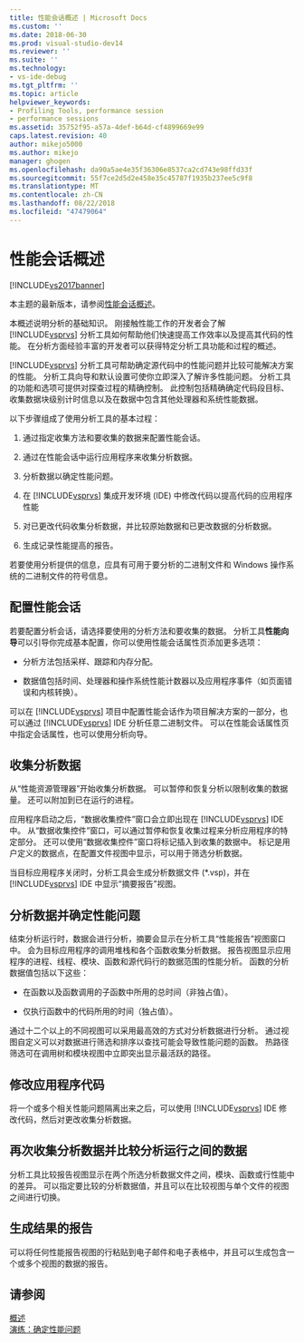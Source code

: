 ```yaml
---
title: 性能会话概述 | Microsoft Docs
ms.custom: ''
ms.date: 2018-06-30
ms.prod: visual-studio-dev14
ms.reviewer: ''
ms.suite: ''
ms.technology:
- vs-ide-debug
ms.tgt_pltfrm: ''
ms.topic: article
helpviewer_keywords:
- Profiling Tools, performance session
- performance sessions
ms.assetid: 35752f95-a57a-4def-b64d-cf4899669e99
caps.latest.revision: 40
author: mikejo5000
ms.author: mikejo
manager: ghogen
ms.openlocfilehash: da90a5ae4e35f36306e8537ca2cd743e98ffd33f
ms.sourcegitcommit: 55f7ce2d5d2e458e35c45787f1935b237ee5c9f8
ms.translationtype: MT
ms.contentlocale: zh-CN
ms.lasthandoff: 08/22/2018
ms.locfileid: "47479064"
---
```

# <a name="performance-session-overview"></a>性能会话概述
[!INCLUDE[vs2017banner](../includes/vs2017banner.md)]

本主题的最新版本，请参阅[性能会话概述](https://docs.microsoft.com/visualstudio/profiling/performance-session-overview)。  
  
本概述说明分析的基础知识。 刚接触性能工作的开发者会了解 [!INCLUDE[vsprvs](../includes/vsprvs-md.md)] 分析工具如何帮助他们快速提高工作效率以及提高其代码的性能。 在分析方面经验丰富的开发者可以获得特定分析工具功能和过程的概述。  
  
 [!INCLUDE[vsprvs](../includes/vsprvs-md.md)] 分析工具可帮助确定源代码中的性能问题并比较可能解决方案的性能。 分析工具向导和默认设置可使你立即深入了解许多性能问题。 分析工具的功能和选项可提供对探查过程的精确控制。 此控制包括精确确定代码段目标、收集数据块级别计时信息以及在数据中包含其他处理器和系统性能数据。  
  
 以下步骤组成了使用分析工具的基本过程：  
  
1.  通过指定收集方法和要收集的数据来配置性能会话。  
  
2.  通过在性能会话中运行应用程序来收集分析数据。  
  
3.  分析数据以确定性能问题。  
  
4.  在 [!INCLUDE[vsprvs](../includes/vsprvs-md.md)] 集成开发环境 (IDE) 中修改代码以提高代码的应用程序性能  
  
5.  对已更改代码收集分析数据，并比较原始数据和已更改数据的分析数据。  
  
6.  生成记录性能提高的报告。  
  
 若要使用分析提供的信息，应具有可用于要分析的二进制文件和 Windows 操作系统的二进制文件的符号信息。  
  
## <a name="configure-the-performance-session"></a>配置性能会话  
 若要配置分析会话，请选择要使用的分析方法和要收集的数据。 分析工具**性能向导**可以引导你完成基本配置，你可以使用性能会话属性页添加更多选项：  
  
-   分析方法包括采样、跟踪和内存分配。  
  
-   数据值包括时间、处理器和操作系统性能计数器以及应用程序事件（如页面错误和内核转换）。  
  
 可以在 [!INCLUDE[vsprvs](../includes/vsprvs-md.md)] 项目中配置性能会话作为项目解决方案的一部分，也可以通过 [!INCLUDE[vsprvs](../includes/vsprvs-md.md)] IDE 分析任意二进制文件。 可以在性能会话属性页中指定会话属性，也可以使用分析向导。  
  
## <a name="collect-profiling-data"></a>收集分析数据  
 从“性能资源管理器”开始收集分析数据。 可以暂停和恢复分析以限制收集的数据量。 还可以附加到已在运行的进程。  
  
 应用程序启动之后，“数据收集控件”窗口会立即出现在 [!INCLUDE[vsprvs](../includes/vsprvs-md.md)] IDE 中。 从“数据收集控件”窗口，可以通过暂停和恢复收集过程来分析应用程序的特定部分。 还可以使用“数据收集控件”窗口将标记插入到收集的数据中。 标记是用户定义的数据点，在配置文件视图中显示，可以用于筛选分析数据。  
  
 当目标应用程序关闭时，分析工具会生成分析数据文件 (*.vsp)，并在 [!INCLUDE[vsprvs](../includes/vsprvs-md.md)] IDE 中显示“摘要报告”视图。  
  
## <a name="analyze-the-data-and-identify-performance-issues"></a>分析数据并确定性能问题  
 结束分析运行时，数据会进行分析，摘要会显示在分析工具“性能报告”视图窗口中。 会为目标应用程序的调用堆栈和各个函数收集分析数据。 报告视图显示应用程序的进程、线程、模块、函数和源代码行的数据范围的性能分析。 函数的分析数据值包括以下这些：  
  
-   在函数以及函数调用的子函数中所用的总时间（非独占值）。  
  
-   仅执行函数中的代码所用的时间（独占值）。  
  
 通过十二个以上的不同视图可以采用最高效的方式对分析数据进行分析。 通过视图自定义可以对数据进行筛选和排序以查找可能会导致性能问题的函数。 热路径筛选可在调用树和模块视图中立即突出显示最活跃的路径。  
  
## <a name="modify-the-application-code"></a>修改应用程序代码  
 将一个或多个相关性能问题隔离出来之后，可以使用 [!INCLUDE[vsprvs](../includes/vsprvs-md.md)] IDE 修改代码，然后对更改收集分析数据。  
  
## <a name="collect-profiling-data-again-and-compare-the-data-between-the-profiling-runs"></a>再次收集分析数据并比较分析运行之间的数据  
 分析工具比较报告视图显示在两个所选分析数据文件之间，模块、函数或行性能中的差异。 可以指定要比较的分析数据值，并且可以在比较视图与单个文件的视图之间进行切换。  
  
## <a name="generate-a-report-of-the-results"></a>生成结果的报告  
 可以将任何性能报告视图的行粘贴到电子邮件和电子表格中，并且可以生成包含一个或多个视图的数据的报告。  
  
## <a name="see-also"></a>请参阅  
 [概述](../profiling/overviews-performance-tools.md)   
 [演练：确定性能问题](../profiling/walkthrough-identifying-performance-problems.md)



